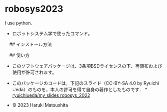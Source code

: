 # robosys2023
I use python.
* ロボットシステム学で使ったコマンド。

　## インストール方法

　## 使い方

* このソフトウェアパッケージは、3条項BSDライセンスの下、再領布および使用が許可されます。


* このパッケージのコードは，下記のスライド（CC-BY-SA 4.0 by Ryuichi Ueda）のものを，本人の許可を得て自身の著作としたものです．
      * [ryuichiueda/my_slides robosys_2022](https://github.com/ryuichiueda/my_slides/tree/master/robosys_2022)

* © 2023 Haruki Matsushita
